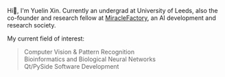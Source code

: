 Hi👋, I'm Yuelin Xin. Currently an undergrad at University of Leeds, also the co-founder and research fellow at [MiracleFactory](https://miraclefactory.co/), an AI development and research society.  

My current field of interest:
> Computer Vision & Pattern Recognition  
> Bioinformatics and Biological Neural Networks  
> Qt/PySide Software Development  
